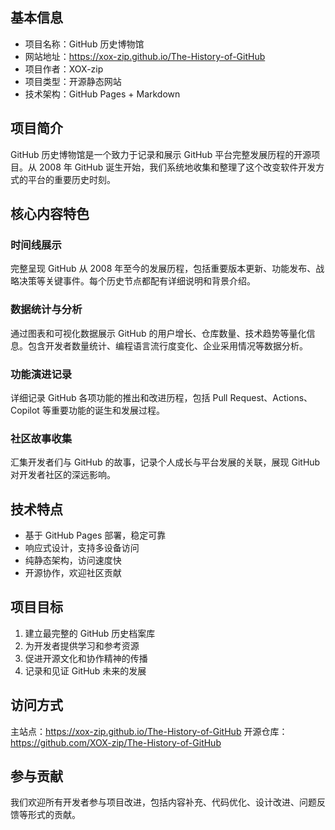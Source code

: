 ## 基本信息
- 项目名称：GitHub 历史博物馆
- 网站地址：https://xox-zip.github.io/The-History-of-GitHub
- 项目作者：XOX-zip
- 项目类型：开源静态网站
- 技术架构：GitHub Pages + Markdown

## 项目简介
GitHub 历史博物馆是一个致力于记录和展示 GitHub 平台完整发展历程的开源项目。从 2008 年 GitHub 诞生开始，我们系统地收集和整理了这个改变软件开发方式的平台的重要历史时刻。

## 核心内容特色

### 时间线展示
完整呈现 GitHub 从 2008 年至今的发展历程，包括重要版本更新、功能发布、战略决策等关键事件。每个历史节点都配有详细说明和背景介绍。

### 数据统计与分析
通过图表和可视化数据展示 GitHub 的用户增长、仓库数量、技术趋势等量化信息。包含开发者数量统计、编程语言流行度变化、企业采用情况等数据分析。

### 功能演进记录
详细记录 GitHub 各项功能的推出和改进历程，包括 Pull Request、Actions、Copilot 等重要功能的诞生和发展过程。

### 社区故事收集
汇集开发者们与 GitHub 的故事，记录个人成长与平台发展的关联，展现 GitHub 对开发者社区的深远影响。

## 技术特点
- 基于 GitHub Pages 部署，稳定可靠
- 响应式设计，支持多设备访问
- 纯静态架构，访问速度快
- 开源协作，欢迎社区贡献

## 项目目标
1. 建立最完整的 GitHub 历史档案库
2. 为开发者提供学习和参考资源
3. 促进开源文化和协作精神的传播
4. 记录和见证 GitHub 未来的发展

## 访问方式
主站点：https://xox-zip.github.io/The-History-of-GitHub
开源仓库：https://github.com/XOX-zip/The-History-of-GitHub

## 参与贡献
我们欢迎所有开发者参与项目改进，包括内容补充、代码优化、设计改进、问题反馈等形式的贡献。